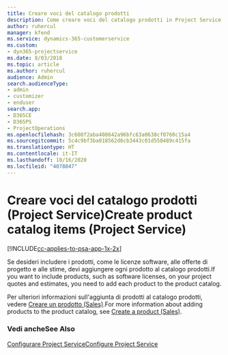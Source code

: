 ```yaml
---
title: Creare voci del catalogo prodotti
description: Come creare voci del catalogo prodotti in Project Service
author: ruhercul
manager: kfend
ms.service: dynamics-365-customerservice
ms.custom:
- dyn365-projectservice
ms.date: 8/03/2018
ms.topic: article
ms.author: ruhercul
audience: Admin
search.audienceType:
- admin
- customizer
- enduser
search.app:
- D365CE
- D365PS
- ProjectOperations
ms.openlocfilehash: 3c608f2aba408642a96bfc63a0638cf0760c15a4
ms.sourcegitcommit: 5c4c9bf3ba018562d6cb3443c01d550489c415fa
ms.translationtype: HT
ms.contentlocale: it-IT
ms.lasthandoff: 10/16/2020
ms.locfileid: "4078847"
---
```

# <a name="create-product-catalog-items-project-service"></a><span data-ttu-id="61944-103">Creare voci del catalogo prodotti (Project Service)</span><span class="sxs-lookup"><span data-stu-id="61944-103">Create product catalog items (Project Service)</span></span>

[!INCLUDE[cc-applies-to-psa-app-1x-2x](../includes/cc-applies-to-psa-app-1x-2x.md)]

<span data-ttu-id="61944-104">Se desideri includere i prodotti, come le licenze software, alle offerte di progetto e alle stime, devi aggiungere ogni prodotto al catalogo prodotti.</span><span class="sxs-lookup"><span data-stu-id="61944-104">If you want to include products, such as software licenses, on your project quotes and estimates, you need to add each product to the product catalog.</span></span>  
  
 <span data-ttu-id="61944-105">Per ulteriori informazioni sull'aggiunta di prodotti al catalogo prodotti, vedere [Creare un prodotto (Sales)](https://docs.microsoft.com/dynamics365/sales-enterprise/create-product-sales).</span><span class="sxs-lookup"><span data-stu-id="61944-105">For more information about adding products to the product catalog, see [Create a product (Sales)](https://docs.microsoft.com/dynamics365/sales-enterprise/create-product-sales).</span></span>  
  
### <a name="see-also"></a><span data-ttu-id="61944-106">Vedi anche</span><span class="sxs-lookup"><span data-stu-id="61944-106">See Also</span></span>  
 [<span data-ttu-id="61944-107">Configurare Project Service</span><span class="sxs-lookup"><span data-stu-id="61944-107">Configure Project Service</span></span>](../psa/configure.md)
